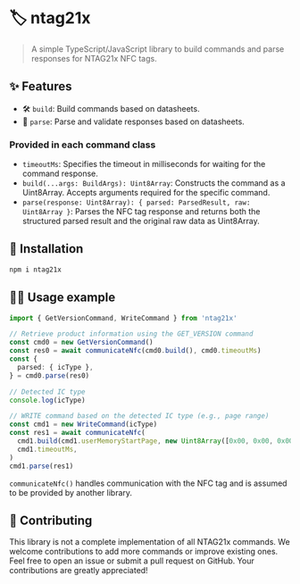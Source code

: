 # 🏷️ ntag21x

> A simple TypeScript/JavaScript library to build commands and parse responses for NTAG21x NFC tags.

## ✨ Features

- 🛠️ `build`: Build commands based on datasheets.
- 📖 `parse`: Parse and validate responses based on datasheets.

### Provided in each command class

- `timeoutMs`: Specifies the timeout in milliseconds for waiting for the command response.
- `build(...args: BuildArgs): Uint8Array`: Constructs the command as a Uint8Array. Accepts arguments required for the specific command.
- `parse(response: Uint8Array): { parsed: ParsedResult, raw: Uint8Array }`: Parses the NFC tag response and returns both the structured parsed result and the original raw data as Uint8Array.

## 🚀 Installation

```bash
npm i ntag21x
```

## 🧑‍💻 Usage example

```ts
import { GetVersionCommand, WriteCommand } from 'ntag21x'

// Retrieve product information using the GET_VERSION command
const cmd0 = new GetVersionCommand()
const res0 = await communicateNfc(cmd0.build(), cmd0.timeoutMs)
const {
  parsed: { icType },
} = cmd0.parse(res0)

// Detected IC type
console.log(icType)

// WRITE command based on the detected IC type (e.g., page range)
const cmd1 = new WriteCommand(icType)
const res1 = await communicateNfc(
  cmd1.build(cmd1.userMemoryStartPage, new Uint8Array([0x00, 0x00, 0x00, 0x00])),
  cmd1.timeoutMs,
)
cmd1.parse(res1)
```

`communicateNfc()` handles communication with the NFC tag and is assumed to be provided by another library.

## 🙌 Contributing

This library is not a complete implementation of all NTAG21x commands. We welcome contributions to add more commands or improve existing ones. Feel free to open an issue or submit a pull request on GitHub. Your contributions are greatly appreciated!

